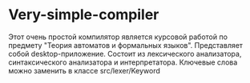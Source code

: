# Very-simple-compiler
Этот очень простой компилятор является курсовой работой по предмету "Теория автоматов и формальных языков".
Представляет собой desktop-приложение.
Состоит из лексического анализатора, синтаксического анализатора и интерпретатора.
Ключевые слова можно заменить в классе src/lexer/Keyword
